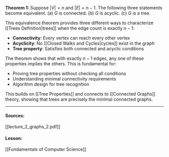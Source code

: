 **Theorem 1:** Suppose $|V| = n$ and $|E| = n - 1$. The following three statements become equivalent.
(a) $G$ is connected.
(b) $G$ is acyclic. 
(c) $G$ is a tree.

This equivalence theorem provides three different ways to characterize [[Trees Definition|trees]] when the edge count is exactly $n-1$:

- **Connectivity**: Every vertex can reach every other vertex
- **Acyclicity**: No [[Closed Walks and Cycles|cycles]] exist in the graph  
- **Tree property**: Satisfies both connected and acyclic conditions

The theorem shows that with exactly $n-1$ edges, any one of these properties implies the others. This is fundamental for:

- Proving tree properties without checking all conditions
- Understanding minimal connectivity requirements
- Algorithm design for tree recognition

This builds on [[Tree Properties]] and connects to [[Connected Graphs]] theory, showing that trees are precisely the minimal connected graphs.

---
#### Sources:
[[lecture_2_graphs_2.pdf]]
#### Lesson:
[[Fundamentals of Computer Science]]